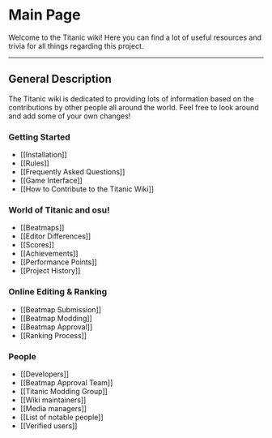 # Main Page

Welcome to the Titanic wiki! Here you can find a lot of useful resources and trivia for all things regarding this project.

---

## General Description

The Titanic wiki is dedicated to providing lots of information based on the contributions by other people all around the world.
Feel free to look around and add some of your own changes!

### Getting Started

- [[Installation]]
- [[Rules]]
- [[Frequently Asked Questions]]
- [[Game Interface]]
- [[How to Contribute to the Titanic Wiki]]

### World of Titanic and osu!

- [[Beatmaps]]
- [[Editor Differences]]
- [[Scores]]
- [[Achievements]]
- [[Performance Points]]
- [[Project History]]

### Online Editing & Ranking

- [[Beatmap Submission]]
- [[Beatmap Modding]]
- [[Beatmap Approval]]
- [[Ranking Process]]

### People

- [[Developers]]
- [[Beatmap Approval Team]]
- [[Titanic Modding Group]]
- [[Wiki maintainers]]
- [[Media managers]]
- [[List of notable people]]
- [[Verified users]]
